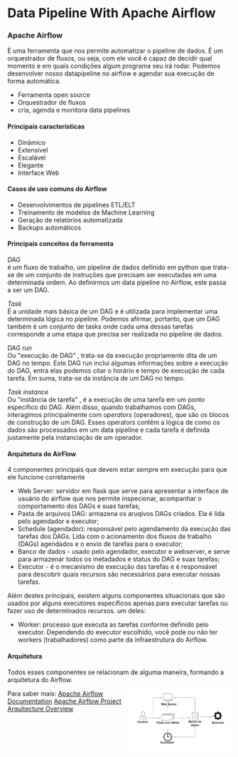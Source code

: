 # Data Pipeline With Apache Airflow

### Apache Airflow
É uma ferramenta que nos permite automatizar o pipeline de dados. É um orquestrador de fluxos, ou seja, com ele você é capaz de decidir qual momento e em quais condições algum programa seu irá rodar.
Podemos desenvolver nosso datapipeline no airflow e agendar sua execução de forma automática.


* Ferramenta open source
* Orquestrador de fluxos
* cria, agenda e monitora data pipelines

#### Principais características

* Dinâmico
* Extensível
* Escalável
* Elegante
* Interface Web

#### Casos de uso comuns do Airflow

* Desenvolvimentos de pipelines ETL/ELT
* Treinamento de modelos de Machine Learning
* Geração de relatórios automatizada
* Backups automáticos

#### Principais conceitos da ferramenta

*DAG* </br>
é um fluxo de trabalho, um pipeline de dados definido em python que trata-se de um conjunto de instruções que precisam ser executadas em uma determinada ordem. Ao definirmos um data pipeline no Airflow, este passa a ser um DAG.


*Task* </br>
É a unidade mais básica de um DAG e é utilizada para implementar uma determinada lógica no pipeline. Podemos afirmar, portanto, que um DAG também é um conjunto de tasks onde cada uma dessas tarefas corresponde a uma etapa que precisa ser realizada no pipeline de dados.

*DAG run* </br>
Ou "execução de DAG" , trata-se da execução propriamente dita de um DAG no tempo. Este DAG run inclui algumas informações sobre a execução do DAG, entra elas podemos citar o horário e tempo de execução de cada tarefa. Em suma, trata-se da instância de um DAG no tempo.

*Task instance* </br>
Ou "instância de tarefa" , é a execução de uma tarefa em um ponto específico do DAG. Além disso, quando trabalhamos com DAGs, interagimos principalmente com *_operators_* (operadores), que são os blocos de construção de um DAG. Esses operators contêm a lógica de como os dados são processados em um data pipeline e cada tarefa é definida justamente pela instanciação de um operador.

#### Arquitetura do AirFlow
4 componentes principais que devem estar sempre em execução para que ele funcione corretamente

* Web Server: servidor em flask que serve para apresentar a interface de usuário do airflow que nos permite inspecionar, acompanhar o comportamento dos DAGs e suas tarefas;
* Pasta de arquivos DAG: armazena os aruqivos DAGs criados. Ela é lida pelo agendador e executor;
* Schedule (agendador): responsável pelo agendamento da execução das tarefas dos DAGs. Lida com o acionamento dos fluxos de trabalho (DAGs) agendados e o envio de tarefas para o executor;
* Banco de dados - usado pelo agendador, executor e webserver, e serve para armazenar todos os metadados e status do DAG e suas tarefas;
* Executor - é o mecanismo de execução das tarefas e é responsável para descobrir quais recursos são necessários para executar nossas tarefas.

Além destes principais, existem alguns componentes situacionais que são usados por alguns executores específicos apenas para executar tarefas ou fazer uso de determinados recursos. um deles:

* Worker: processo que executa as tarefas conforme definido pelo executor. Dependendo do executor escolhido, você pode ou não  ter workers (trabalhadores) como parte da infraestrutura do Airflow.

#### Arquitetura
Todos esses componentes se relacionam de alguma maneira, formando a arquitetura do Airflow.

<img src="img/arquitetura-airflow.png" min-width="230px" max-width="230px" width="230px" align="right" alt="arquitetura-airflow">

Para saber mais:
[Apache Airflow Documentation](https://airflow.apache.org/docs/apache-airflow/2.3.2/)
[Apache Airflow Project](https://airflow.apache.org/docs/apache-airflow/2.3.2/project.html)
[Arquitecture Overview](https://airflow.apache.org/docs/apache-airflow/2.3.2/concepts/overview.html)

